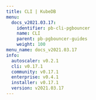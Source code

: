 ```yaml
---
title: CLI | KubeDB
menu:
  docs_v2021.03.17:
    identifier: pb-cli-pgbouncer
    name: CLI
    parent: pb-pgbouncer-guides
    weight: 100
menu_name: docs_v2021.03.17
info:
  autoscaler: v0.2.1
  cli: v0.17.1
  community: v0.17.1
  enterprise: v0.4.1
  installer: v0.17.1
  version: v2021.03.17
---
```


